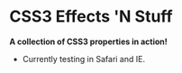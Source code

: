 CSS3 Effects 'N Stuff
===========

**A collection of CSS3 properties in action!**

- Currently testing in Safari and IE.



